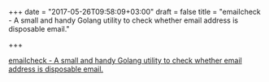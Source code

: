 +++
date = "2017-05-26T09:58:09+03:00"
draft = false
title = "emailcheck - A small and handy Golang utility to check whether email address is disposable email."

+++

<p><a href="https://github.com/simukti/emailcheck">emailcheck - A small and handy Golang utility to check whether email address is disposable email.</a></p>